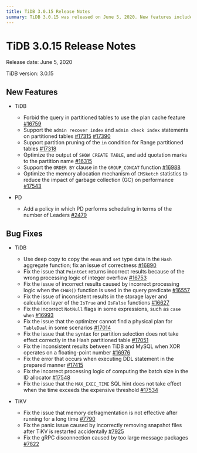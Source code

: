 ```yaml
---
title: TiDB 3.0.15 Release Notes
summary: TiDB 3.0.15 was released on June 5, 2020. New features include support for admin recover index and admin check index statements on partitioned tables, as well as optimization of memory allocation mechanism. Bug fixes address issues such as incorrect results in PointGet and inconsistent results between TiDB and MySQL when XOR operates on a floating-point number. TiKV fixes issues related to memory defragmentation and gRPC disconnection.
---
```


# TiDB 3.0.15 Release Notes

Release date: June 5, 2020

TiDB version: 3.0.15

## New Features

+ TiDB

    - Forbid the query in partitioned tables to use the plan cache feature [#16759](https://github.com/pingcap/tidb/pull/16759)
    - Support the `admin recover index` and `admin check index` statements on partitioned tables [#17315](https://github.com/pingcap/tidb/pull/17315) [#17390](https://github.com/pingcap/tidb/pull/17390)
    - Support partition pruning of the `in` condition for Range partitioned tables [#17318](https://github.com/pingcap/tidb/pull/17318)
    - Optimize the output of `SHOW CREATE TABLE`, and add quotation marks to the partition name [#16315](https://github.com/pingcap/tidb/pull/16315)
    - Support the `ORDER BY` clause in the `GROUP_CONCAT` function [#16988](https://github.com/pingcap/tidb/pull/16988)
    - Optimize the memory allocation mechanism of `CMSketch` statistics to reduce the impact of garbage collection (GC) on performance [#17543](https://github.com/pingcap/tidb/pull/17543)

+ PD

    - Add a policy in which PD performs scheduling in terms of the number of Leaders [#2479](https://github.com/pingcap/pd/pull/2479)

## Bug Fixes

+ TiDB

    - Use deep copy to copy the `enum` and `set` type data in the `Hash` aggregate function; fix an issue of correctness [#16890](https://github.com/pingcap/tidb/pull/16890)
    - Fix the issue that `PointGet` returns incorrect results because of the wrong processing logic of integer overflow [#16753](https://github.com/pingcap/tidb/pull/16753)
    - Fix the issue of incorrect results caused by incorrect processing logic when the `CHAR()` function is used in the query predicate [#16557](https://github.com/pingcap/tidb/pull/16557)
    - Fix the issue of inconsistent results in the storage layer and calculation layer of the `IsTrue` and `IsFalse` functions [#16627](https://github.com/pingcap/tidb/pull/16627)
    - Fix the incorrect `NotNull` flags in some expressions, such as `case when` [#16993](https://github.com/pingcap/tidb/pull/16993)
    - Fix the issue that the optimizer cannot find a physical plan for `TableDual` in some scenarios [#17014](https://github.com/pingcap/tidb/pull/17014)
    - Fix the issue that the syntax for partition selection does not take effect correctly in the Hash partitioned table [#17051](https://github.com/pingcap/tidb/pull/17051)
    - Fix the inconsistent results between TiDB and MySQL when XOR operates on a floating-point number [#16976](https://github.com/pingcap/tidb/pull/16976)
    - Fix the error that occurs when executing DDL statement in the prepared manner [#17415](https://github.com/pingcap/tidb/pull/17415)
    - Fix the incorrect processing logic of computing the batch size in the ID allocator [#17548](https://github.com/pingcap/tidb/pull/17548)
    - Fix the issue that the `MAX_EXEC_TIME` SQL hint does not take effect when the time exceeds the expensive threshold [#17534](https://github.com/pingcap/tidb/pull/17534)

+ TiKV

    - Fix the issue that memory defragmentation is not effective after running for a long time [#7790](https://github.com/tikv/tikv/pull/7790)
    - Fix the panic issue caused by incorrectly removing snapshot files after TiKV is restarted accidentally [#7925](https://github.com/tikv/tikv/pull/7925)
    - Fix the gRPC disconnection caused by too large message packages [#7822](https://github.com/tikv/tikv/pull/7822)
